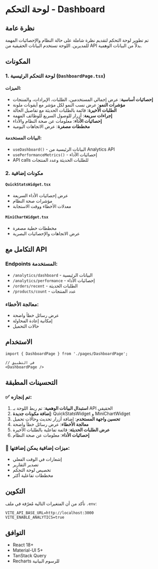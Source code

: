# لوحة التحكم - Dashboard

## نظرة عامة

تم تطوير لوحة التحكم لتقديم نظرة شاملة على حالة النظام والإحصائيات المهمة للمديرين. اللوحة تستخدم البيانات الحقيقية من API بدلاً من البيانات الوهمية.

## المكونات

### 1. لوحة التحكم الرئيسية (`DashboardPage.tsx`)

#### الميزات:
- **إحصائيات أساسية**: عرض إجمالي المستخدمين، الطلبات، الإيرادات، والمنتجات
- **مؤشرات النمو**: عرض نسب النمو لكل مؤشر مع أيقونات ملونة
- **الطلبات الأخيرة**: قائمة بالطلبات الحديثة مع تفاصيل الحالة
- **إجراءات سريعة**: أزرار للوصول السريع للوظائف المهمة
- **إحصائيات الأداء**: معلومات عن صحة النظام والأداء
- **مخططات مصغرة**: عرض الاتجاهات اليومية

#### البيانات المستخدمة:
- `useDashboard()` - البيانات الرئيسية من Analytics API
- `usePerformanceMetrics()` - إحصائيات الأداء
- API calls للطلبات الحديثة وعدد المنتجات

### 2. مكونات إضافية

#### `QuickStatsWidget.tsx`
- عرض إحصائيات الأداء السريعة
- مؤشرات صحة النظام
- معدلات الأخطاء ووقت الاستجابة

#### `MiniChartWidget.tsx`
- مخططات خطية مصغرة
- عرض الاتجاهات والإحصائيات البصرية

## التكامل مع API

### Endpoints المستخدمة:
- `/analytics/dashboard` - البيانات الرئيسية
- `/analytics/performance` - إحصائيات الأداء
- `/orders/recent` - الطلبات الحديثة
- `/products/count` - عدد المنتجات

### معالجة الأخطاء:
- عرض رسائل خطأ واضحة
- إمكانية إعادة المحاولة
- حالات التحميل

## الاستخدام

```tsx
import { DashboardPage } from './pages/DashboardPage';

// في التطبيق
<DashboardPage />
```

## التحسينات المطبقة

### ✅ تم إنجازه:
1. **استبدال البيانات الوهمية**: تم ربط اللوحة بـ API الحقيقي
2. **إضافة مكونات جديدة**: QuickStatsWidget و MiniChartWidget
3. **تحسين واجهة المستخدم**: إضافة أزرار تحديث وحالات تحميل
4. **معالجة الأخطاء**: عرض رسائل خطأ واضحة
5. **عرض الطلبات الحديثة**: قائمة تفاعلية بالطلبات الأخيرة
6. **إحصائيات الأداء**: معلومات عن صحة النظام

### 🔄 ميزات إضافية يمكن إضافتها:
- إشعارات في الوقت الفعلي
- تصدير التقارير
- تخصيص لوحة التحكم
- مخططات تفاعلية أكثر

## التكوين

تأكد من أن المتغيرات التالية مُعرّفة في ملف `.env`:

```env
VITE_API_BASE_URL=http://localhost:3000
VITE_ENABLE_ANALYTICS=true
```

## التوافق

- React 18+
- Material-UI 5+
- TanStack Query
- Recharts للرسوم البيانية

